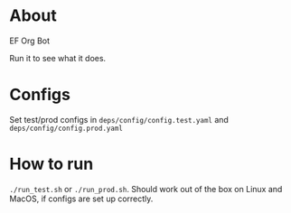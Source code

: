# About

EF Org Bot

Run it to see what it does.

# Configs 

Set test/prod configs in `deps/config/config.test.yaml` and `deps/config/config.prod.yaml`

# How to run

`./run_test.sh` or `./run_prod.sh`. Should work out of the box on Linux and MacOS, if configs are set up correctly. 
